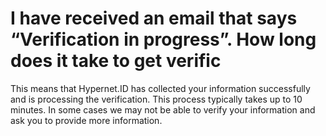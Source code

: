 # I have received an email that says “Verification in progress”.  How long does it take to get verific

This means that Hypernet.ID has collected your information successfully and is processing the verification. This process typically takes up to 10 minutes. In some cases we may not be able to verify your information and ask you to provide more information.
